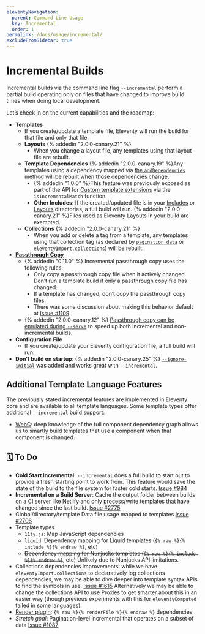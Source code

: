 ```yaml
---
eleventyNavigation:
  parent: Command Line Usage
  key: Incremental
  order: 1
permalink: /docs/usage/incremental/
excludeFromSidebar: true
---
```


# Incremental Builds

Incremental builds via the command line flag `--incremental` perform a partial build operating only on files that have changed to improve build times when doing local development.

Let’s check in on the current capabilities and the roadmap:

- **Templates**
  - If you create/update a template file, Eleventy will run the build for that file and only that file.
  - **Layouts** {% addedin "2.0.0-canary.21" %}
    - When you change a layout file, any templates using that layout file are rebuilt.
  - **Template Dependencies** {% addedin "2.0.0-canary.19" %}Any templates using a dependency mapped via [the `addDependencies` method](/docs/languages/custom/#registering-dependencies) will be rebuilt when those dependencies change.
    - {% addedin "1.0.0" %}This feature was previously exposed as part of the API for [Custom template extensions](/docs/languages/custom/#isincrementalmatch) via the `isIncrementalMatch` function.
    - **Other Includes**: If the created/updated file is in your [Includes](/docs/config/#directory-for-includes) or [Layouts](</docs/config/#directory-for-layouts-(optional)>) directories, a full build will run. {% addedin "2.0.0-canary.21" %}Files used as Eleventy Layouts in your build are exempted.
  - **Collections** {% addedin "2.0.0-canary.21" %}
    - When you add or delete a tag from a template, any templates using that collection tag (as declared by [`pagination.data`](/docs/pagination/) or [`eleventyImport.collections`](/docs/collections/#declare-your-collections-for-incremental-builds)) will be rebuilt.
- [**Passthrough Copy**](/docs/copy/)
  - {% addedin "0.11.0" %} Incremental passthrough copy uses the following rules:
    - Only copy a passthrough copy file when it actively changed. Don’t run a template build if only a passthrough copy file has changed.
    - If a template has changed, don’t copy the passthrough copy files.
    - There was some discussion about making this behavior default at [Issue #1109](https://github.com/11ty/eleventy/issues/1109).
  - {% addedin "2.0.0-canary.12" %} [Passthrough copy can be emulated during `--serve`](/docs/copy/#passthrough-during-serve) to speed up both incremental and non-incremental builds.
- **Configuration File**
  - If you create/update your Eleventy configuration file, a full build will run.
- **Don’t build on startup**: {% addedin "2.0.0-canary.25" %} [`--ignore-initial`](/docs/usage/#ignore-initial-to-run-eleventy-without-an-initial-build) was added and works great with `--incremental`.

## Additional Template Language Features

The previously stated incremental features are implemented in Eleventy core and are available to all template languages. Some template types offer additional `--incremental` build support:

- [WebC](/docs/languages/webc/): deep knowledge of the full component dependency graph allows us to smartly build templates that use a component when that component is changed.

## 🗓 To Do

- **Cold Start Incremental**: `--incremental` does a full build to start out to provide a fresh starting point to work from. This feature would save the state of the build to the file system for faster cold starts. [Issue #984](https://github.com/11ty/eleventy/issues/984)
- **Incremental on a Build Server**: Cache the output folder between builds on a CI server like Netlify and only process/write templates that have changed since the last build. [Issue #2775](https://github.com/11ty/eleventy/issues/2775)
- Global/directory/template Data file usage mapped to templates [Issue #2706](https://github.com/11ty/eleventy/issues/2706)
- Template types
  - `11ty.js`: Map JavaScript dependencies
  - `liquid`: Dependency mapping for Liquid templates (`{% raw %}{% include %}{% endraw %}`, etc)
  - ~~Dependency mapping for Nunjucks templates (`{% raw %}{% include %}{% endraw %}`, etc)~~ Unlikely due to Nunjucks API limitations.
- Collections dependencies improvements: while we have `eleventyImport.collections` to declaratively log collections dependencies, we may be able to dive deeper into template syntax APIs to find the symbols in use. [Issue #1615](https://github.com/11ty/eleventy/issues/1615) Alternatively we may be able to change the collections API to use Proxies to get smarter about this in an easier way (though previous experiments with this for `eleventyComputed` failed in some languages).
- [Render plugin](/docs/plugins/render/): `{% raw %}{% renderFile %}{% endraw %}` dependencies
- _Stretch goal_: Pagination-level incremental that operates on a subset of data [Issue #1087](https://github.com/11ty/eleventy/issues/1087)
